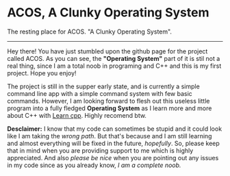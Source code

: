 # ACOS, A Clunky Operating System
The resting place for ACOS. "A Clunky Operating System".

---
Hey there! You have just stumbled upon the github page for the project called ACOS. As you can see, the **"Operating System"** part of it is stil not a real thing, since I am a total noob in programing and C++ and this is my first project. Hope you enjoy!

The project is still in the supper early state, and is currently a simple command line app with a simple command system with few basic commands. However, I am looking forward to flesh out this useless little program into a fully fledged **Operating System** as I learn more and more about C++ with [Learn cpp](https://www.learncpp.com/). Highly recomend btw.

**Desclaimer:**  I know that my code can sometimes be stupid and it could look like I am taking the *wrong path*. But that's because and I am still learning and almost everything will be fixed in the future, *hopefully*. So, please keep that in mind when you are providing support to me which is highly appreciated. And also *please be nice* when you are pointing out any issues in my code since as you already know, *I am a complete noob.* 